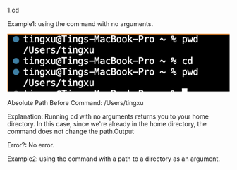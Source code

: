 1.cd

Example1: using the command with no arguments.

![Image](p1.png)

Absolute Path Before Command:  /Users/tingxu

Explanation: Running cd with no arguments returns you to your home directory. In this case, since we're already in the home directory, the command does not change the path.Output 

Error?: No error.

Example2: using the command with a path to a directory as an argument.

